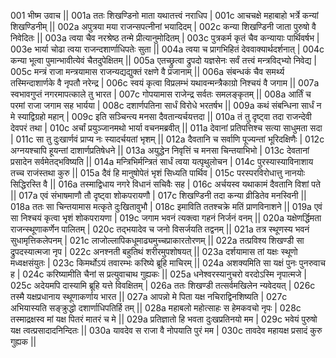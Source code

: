 001  	भीष्म उवाच ||
001a	ततः शिखण्डिनो माता यथातत्त्वं नराधिप |
001c	आचचक्षे महाबाहो भर्त्रे कन्यां शिखण्डिनीम् ||
002a	अपुत्रया मया राजन्सपत्नीनां भयादिदम् |
002c      	कन्या शिखण्डिनी जाता पुरुषो वै निवेदितः ||
003a	त्वया चैव नरश्रेष्ठ तन्मे प्रीत्यानुमोदितम् |
003c	पुत्रकर्म कृतं चैव कन्यायाः पार्थिवर्षभ |
003e 	भार्या चोढा त्वया राजन्दशार्णाधिपतेः सुता ||
004a	त्वया च प्रागभिहितं देववाक्यार्थदर्शनात् |
004c	कन्या भूत्वा पुमान्भावीत्येवं चैतदुपेक्षितम् ||
005a	एतच्छ्रुत्वा द्रुपदो यज्ञसेनः सर्वं तत्त्वं मन्त्रविद्भ्यो निवेद्य |
005c	मन्त्रं राजा मन्त्रयामास राजन्यद्यद्युक्तं रक्षणे वै प्रजानाम् ||
006a	संबन्धकं चैव समर्थ्य तस्मिन्दाशार्णके वै नृपतौ नरेन्द्र |
006c	स्वयं कृत्वा विप्रलम्भं यथावन्मन्त्रैकाग्रो निश्चयं वै जगाम ||
007a	स्वभावगुप्तं नगरमापत्काले तु भारत |
007c	गोपयामास राजेन्द्र सर्वतः समलङ्कृतम् ||
008a	आर्तिं च परमां राजा जगाम सह भार्यया |
008c	दशार्णपतिना सार्धं विरोधे भरतर्षभ ||
009a	कथं संबन्धिना सार्धं न मे स्याद्विग्रहो महान् |
009c	इति सञ्चिन्त्य मनसा दैवतान्यर्चयत्तदा ||
010a	तं तु दृष्ट्वा तदा राजन्देवी देवपरं तथा |
010c	अर्चां प्रयुञ्जानमथो भार्या वचनमब्रवीत् ||
011a	देवानां प्रतिपत्तिश्च सत्या साधुमता सदा |
011c	सा तु दुःखार्णवं प्राप्य नः स्यादर्चयतां भृशम् ||
012a	दैवतानि च सर्वाणि पूज्यन्तां भूरिदक्षिणैः |
012c	अग्नयश्चापि हूयन्तां दाशार्णप्रतिषेधने ||
013a	अयुद्धेन निवृत्तिं च मनसा चिन्तयाभिभो |
013c	देवतानां प्रसादेन सर्वमेतद्भविष्यति ||
014a	मन्त्रिभिर्मन्त्रितं सार्धं त्वया यत्पृथुलोचन |
014c	पुरस्यास्याविनाशाय तच्च राजंस्तथा कुरु ||
015a	दैवं हि मानुषोपेतं भृशं सिध्यति पार्थिव |
015c	परस्परविरोधात्तु नानयोः सिद्धिरस्ति वै ||
016a	तस्माद्विधाय नगरे विधानं सचिवैः सह |
016c	अर्चयस्व यथाकामं दैवतानि विशां पते ||
017a	एवं संभाषमाणौ तौ दृष्ट्वा शोकपरायणौ |
017c	शिखण्डिनी तदा कन्या व्रीडितेव मनस्विनी ||
018a	ततः सा चिन्तयामास मत्कृते दुःखितावुभौ |
018c	इमाविति ततश्चक्रे मतिं प्राणविनाशने ||
019a	एवं सा निश्चयं कृत्वा भृशं शोकपरायणा |
019c	जगाम भवनं त्यक्त्वा गहनं निर्जनं वनम् ||
020a	यक्षेणर्द्धिमता राजन्स्थूणाकर्णेन पालितम् |
020c	तद्भयादेव च जनो विसर्जयति तद्वनम् ||
021a	तत्र स्थूणस्य भवनं सुधामृत्तिकलेपनम् |
021c	लाजोल्लापिकधूमाढ्यमुच्चप्राकारतोरणम् ||
022a	तत्प्रविश्य शिखण्डी सा द्रुपदस्यात्मजा नृप |
022c	अनश्नती बहुतिथं शरीरमुपशोषयत् ||
023a	दर्शयामास तां यक्षः स्थूणो मध्वक्षसंयुतः |
023c	किमर्थोऽयं तवारम्भः करिष्ये ब्रूहि माचिरम् ||
024a	अशक्यमिति सा यक्षं पुनः पुनरुवाच ह |
024c	करिष्यामीति चैनां स प्रत्युवाचाथ गुह्यकः ||
025a	धनेश्वरस्यानुचरो वरदोऽस्मि नृपात्मजे |
025c	अदेयमपि दास्यामि ब्रूहि यत्ते विवक्षितम् |
026a	ततः शिखण्डी तत्सर्वमखिलेन न्यवेदयत् |
026c	तस्मै यक्षप्रधानाय स्थूणाकर्णाय भारत ||
027a	आपन्नो मे पिता यक्ष नचिराद्विनशिष्यति |
027c	अभियास्यति सङ्क्रुद्धो दशार्णाधिपतिर्हि तम् ||
028a	महाबलो महोत्साहः स हेमकवचो नृपः |
028c	तस्माद्रक्षस्व मां यक्ष पितरं मातरं च मे ||
029a	प्रतिज्ञातो हि भवता दुःखप्रतिनयो मम |
029c	भवेयं पुरुषो यक्ष त्वत्प्रसादादनिन्दितः ||
030a	यावदेव स राजा वै नोपयाति पुरं मम |
030c	तावदेव महायक्ष प्रसादं कुरु गुह्यक ||
